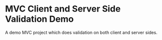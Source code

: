 # MVC Client and Server Side Validation Demo
A demo MVC project which does validation on both client and server sides.
